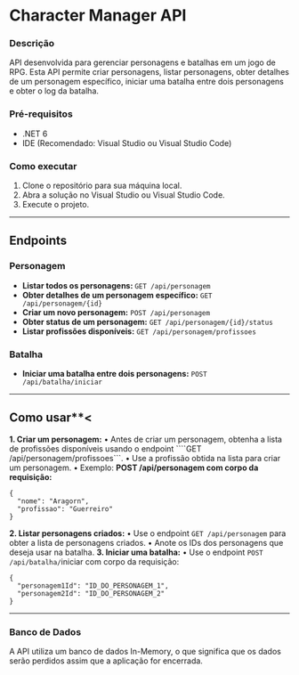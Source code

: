 # Character Manager API
  
### Descrição

API desenvolvida para gerenciar personagens e batalhas em um jogo de RPG. Esta API permite criar personagens, listar personagens, obter detalhes de um personagem específico, iniciar uma batalha entre dois personagens e obter o log da batalha.

### Pré-requisitos

* .NET 6
* IDE (Recomendado: Visual Studio ou Visual Studio Code)

### Como executar

1. Clone o repositório para sua máquina local.
2. Abra a solução no Visual Studio ou Visual Studio Code.
3. Execute o projeto.

________________________________________

## Endpoints

### Personagem

* <b>Listar todos os personagens: </b> ```GET /api/personagem```
* <b>Obter detalhes de um personagem específico:</b> ```GET /api/personagem/{id}```
* <b>Criar um novo personagem:</b> ```POST /api/personagem```
* <b>Obter status de um personagem:</b> ```GET /api/personagem/{id}/status```
* <b>Listar profissões disponíveis:</b> ```GET /api/personagem/profissoes```

### Batalha

* <b>Iniciar uma batalha entre dois personagens:</b> ```POST /api/batalha/iniciar```

________________________________________

## Como usar**<

<b>1. Criar um personagem:</b>
•	Antes de criar um personagem, obtenha a lista de profissões disponíveis usando o endpoint ````GET /api/personagem/profissoes```.
•	Use a profissão obtida na lista para criar um personagem.
•	Exemplo: <b>POST /api/personagem com corpo da requisição:</b>

```
{
  "nome": "Aragorn",
  "profissao": "Guerreiro"
}
```

<b>2. Listar personagens criados:</b>
•	Use o endpoint ```GET /api/personagem``` para obter a lista de personagens criados.
•	Anote os IDs dos personagens que deseja usar na batalha.
<b>3. Iniciar uma batalha:</b>
•	Use o endpoint ```POST /api/batalha/```iniciar com corpo da requisição:

```
{
  "personagem1Id": "ID_DO_PERSONAGEM_1",
  "personagem2Id": "ID_DO_PERSONAGEM_2"
}
```

________________________________________

<h3><b>Banco de Dados</b></h3>

A API utiliza um banco de dados In-Memory, o que significa que os dados serão perdidos assim que a aplicação for encerrada.




